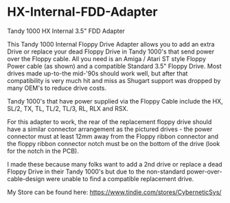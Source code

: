 # HX-Internal-FDD-Adapter
Tandy 1000 HX Internal 3.5" FDD Adapter

This Tandy 1000 Internal Floppy Drive Adapter allows you to add an extra Drive or replace your dead Floppy Drive in Tandy 1000's that send power over the Floppy cable. All you need is an Amiga / Atari ST style Floppy Power cable (as shown) and a compatible Standard 3.5" Floppy Drive. Most drives made up-to-the mid-'90s should work well, but after that compatibility is very much hit and miss as Shugart support was dropped by many OEM's to reduce drive costs.

Tandy 1000's that have power supplied via the Floppy Cable include the HX, SL/2, TX, TL, TL/2, TL/3, RL, RLX and RSX.

For this adapter to work, the rear of the replacement floppy drive should have a similar connector arrangement as the pictured drives - the power connector must at least 12mm away from the Floppy ribbon connector and the floppy ribbon connector notch must be on the bottom of the drive (look for the notch in the PCB).

I made these because many folks want to add a 2nd drive or replace a dead Floppy Drive in their Tandy 1000's but due to the non-standard power-over-cable-design were unable to find a compatible replacement drive.

My Store can be found here: https://www.tindie.com/stores/CyberneticSys/
